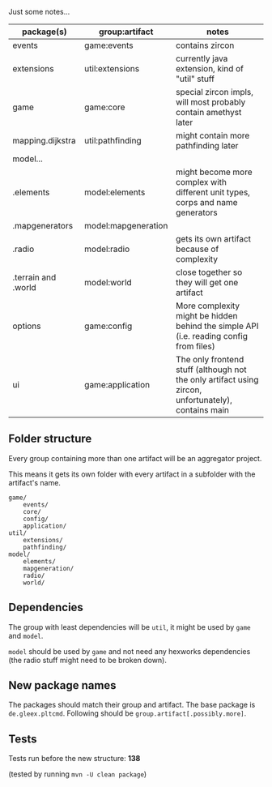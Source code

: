 Just some notes...

|package(s)|group:artifact|notes|
|----------|--------------|-----|
|events             |game:events|contains zircon|
|extensions         |util:extensions|currently java extension, kind of "util" stuff|
|game               |game:core|special zircon impls, will most probably contain amethyst later|
|mapping.dijkstra   |util:pathfinding|might contain more pathfinding later|
|model...           | | |
|.elements          |model:elements|might become more complex with different unit types, corps and name generators|
|.mapgenerators     |model:mapgeneration| |
|.radio             |model:radio|gets its own artifact because of complexity|
|.terrain and .world |model:world|close together so they will get one artifact|
|options            |game:config|More complexity might be hidden behind the simple API (i.e. reading config from files)|
|ui                 |game:application|The only frontend stuff (although not the only artifact using zircon, unfortunately), contains main|

## Folder structure

Every group containing more than one artifact will be an aggregator project.

This means it gets its own folder with every artifact in a subfolder with the artifact's name.

```
game/
    events/
    core/
    config/
    application/
util/
    extensions/
    pathfinding/
model/
    elements/
    mapgeneration/
    radio/
    world/
```

## Dependencies

The group with least dependencies will be `util`, it might be used by `game` and `model`.

`model` should be used by `game` and not need any hexworks dependencies (the radio stuff might need to be broken down).

## New package names

The packages should match their group and artifact. The base package is `de.gleex.pltcmd`. Following should be `group.artifact[.possibly.more]`.

## Tests

Tests run before the new structure: **138**

(tested by running `mvn -U clean package`)